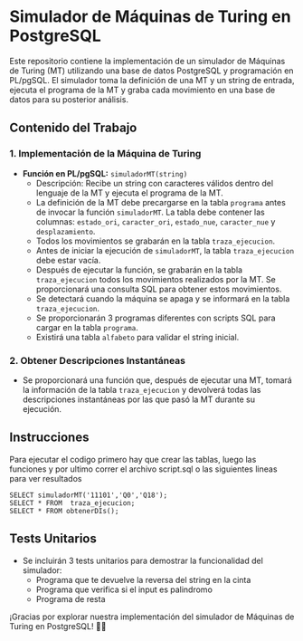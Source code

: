 # Simulador de Máquinas de Turing en PostgreSQL

Este repositorio contiene la implementación de un simulador de Máquinas de Turing (MT) utilizando una base de datos PostgreSQL y programación en PL/pgSQL. El simulador toma la definición de una MT y un string de entrada, ejecuta el programa de la MT y graba cada movimiento en una base de datos para su posterior análisis.

## Contenido del Trabajo

### 1. Implementación de la Máquina de Turing

- **Función en PL/pgSQL:** `simuladorMT(string)`
  - Descripción: Recibe un string con caracteres válidos dentro del lenguaje de la MT y ejecuta el programa de la MT.
  - La definición de la MT debe precargarse en la tabla `programa` antes de invocar la función `simuladorMT`. La tabla debe contener las columnas: `estado_ori`, `caracter_ori`, `estado_nue`, `caracter_nue` y `desplazamiento`.
  - Todos los movimientos se grabarán en la tabla `traza_ejecucion`.
  - Antes de iniciar la ejecución de `simuladorMT`, la tabla `traza_ejecucion` debe estar vacía.
  - Después de ejecutar la función, se grabarán en la tabla `traza_ejecucion` todos los movimientos realizados por la MT. Se proporcionará una consulta SQL para obtener estos movimientos.
  - Se detectará cuando la máquina se apaga y se informará en la tabla `traza_ejecucion`.
  - Se proporcionarán 3 programas diferentes con scripts SQL para cargar en la tabla `programa`.
  - Existirá una tabla `alfabeto` para validar el string inicial.

### 2. Obtener Descripciones Instantáneas

- Se proporcionará una función que, después de ejecutar una MT, tomará la información de la tabla `traza_ejecucion` y devolverá todas las descripciones instantáneas por las que pasó la MT durante su ejecución.

## Instrucciones

Para ejecutar el codigo primero hay que crear las tablas, luego las funciones y por ultimo correr el archivo script.sql o las siguientes lineas para ver resultados

```
SELECT simuladorMT('11101','Q0','Q18');
SELECT * FROM  traza_ejecucion;
SELECT * FROM obtenerDIs();
```

## Tests Unitarios

- Se incluirán 3 tests unitarios para demostrar la funcionalidad del simulador:
  - Programa que te devuelve la reversa del string en la cinta
  - Programa que verifica si el input es palindromo
  - Programa de resta 

¡Gracias por explorar nuestra implementación del simulador de Máquinas de Turing en PostgreSQL! 🔄🚀


